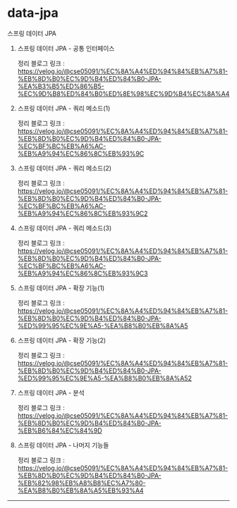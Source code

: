 # data-jpa
스프링 데이터 JPA 

1. 스프링 데이터 JPA - 공통 인터페이스
   
   정리 블로그 링크 : https://velog.io/@cse05091/%EC%8A%A4%ED%94%84%EB%A7%81-%EB%8D%B0%EC%9D%B4%ED%84%B0-JPA-%EA%B3%B5%ED%86%B5-%EC%9D%B8%ED%84%B0%ED%8E%98%EC%9D%B4%EC%8A%A4
2. 스프링 데이터 JPA - 쿼리 메소드(1)

   정리 블로그 링크 : https://velog.io/@cse05091/%EC%8A%A4%ED%94%84%EB%A7%81-%EB%8D%B0%EC%9D%B4%ED%84%B0-JPA-%EC%BF%BC%EB%A6%AC-%EB%A9%94%EC%86%8C%EB%93%9C
3. 스프링 데이터 JPA - 쿼리 메소드(2)

   정리 블로그 링크 : https://velog.io/@cse05091/%EC%8A%A4%ED%94%84%EB%A7%81-%EB%8D%B0%EC%9D%B4%ED%84%B0-JPA-%EC%BF%BC%EB%A6%AC-%EB%A9%94%EC%86%8C%EB%93%9C2
4. 스프링 데이터 JPA - 쿼리 메소드(3)

   정리 블로그 링크 : https://velog.io/@cse05091/%EC%8A%A4%ED%94%84%EB%A7%81-%EB%8D%B0%EC%9D%B4%ED%84%B0-JPA-%EC%BF%BC%EB%A6%AC-%EB%A9%94%EC%86%8C%EB%93%9C3
5. 스프링 데이터 JPA - 확장 기능(1)
   
   정리 블로그 링크 : https://velog.io/@cse05091/%EC%8A%A4%ED%94%84%EB%A7%81-%EB%8D%B0%EC%9D%B4%ED%84%B0-JPA-%ED%99%95%EC%9E%A5-%EA%B8%B0%EB%8A%A5
6. 스프링 데이터 JPA - 확장 기능(2)
   
   정리 블로그 링크 : https://velog.io/@cse05091/%EC%8A%A4%ED%94%84%EB%A7%81-%EB%8D%B0%EC%9D%B4%ED%84%B0-JPA-%ED%99%95%EC%9E%A5-%EA%B8%B0%EB%8A%A52

7. 스프링 데이터 JPA - 분석
   
   정리 블로그 링크 : https://velog.io/@cse05091/%EC%8A%A4%ED%94%84%EB%A7%81-%EB%8D%B0%EC%9D%B4%ED%84%B0-JPA-%EB%B6%84%EC%84%9D

8. 스프링 데이터 JPA - 나머지 기능들
   
   정리 블로그 링크 : https://velog.io/@cse05091/%EC%8A%A4%ED%94%84%EB%A7%81-%EB%8D%B0%EC%9D%B4%ED%84%B0-JPA-%EB%82%98%EB%A8%B8%EC%A7%80-%EA%B8%B0%EB%8A%A5%EB%93%A4
-----------------------------------------------------------------------------------------------------------------------------------------------
